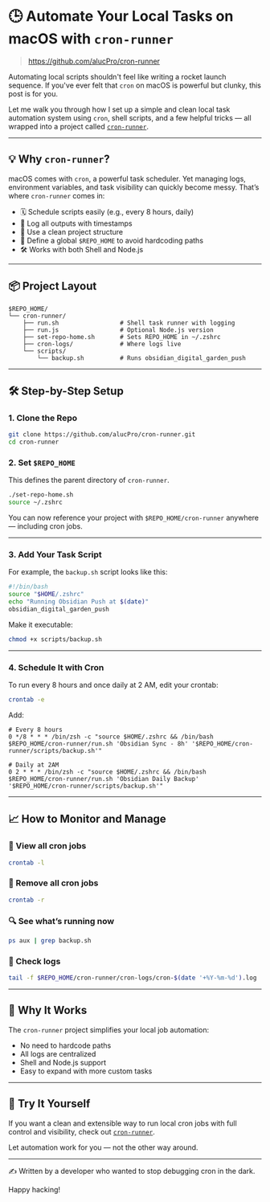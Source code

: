 # 🕒 Automate Your Local Tasks on macOS with `cron-runner`

> https://github.com/alucPro/cron-runner

Automating local scripts shouldn't feel like writing a rocket launch sequence. If you've ever felt that `cron` on macOS is powerful but clunky, this post is for you.

Let me walk you through how I set up a simple and clean local task automation system using `cron`, shell scripts, and a few helpful tricks — all wrapped into a project called [`cron-runner`](https://github.com/alucPro/cron-runner).

---

## 💡 Why `cron-runner`?

macOS comes with `cron`, a powerful task scheduler. Yet managing logs, environment variables, and task visibility can quickly become messy. That’s where `cron-runner` comes in:

- 🗓️ Schedule scripts easily (e.g., every 8 hours, daily)
- 📄 Log all outputs with timestamps
- 📂 Use a clean project structure
- 🧠 Define a global `$REPO_HOME` to avoid hardcoding paths
- 🛠️ Works with both Shell and Node.js

---

## 📦 Project Layout

```
$REPO_HOME/
└── cron-runner/
    ├── run.sh                 # Shell task runner with logging
    ├── run.js                 # Optional Node.js version
    ├── set-repo-home.sh       # Sets REPO_HOME in ~/.zshrc
    ├── cron-logs/             # Where logs live
    └── scripts/
        └── backup.sh          # Runs obsidian_digital_garden_push
```

---

## 🛠 Step-by-Step Setup

### 1. Clone the Repo

```bash
git clone https://github.com/alucPro/cron-runner.git
cd cron-runner
```

### 2. Set `$REPO_HOME`

This defines the parent directory of `cron-runner`.

```bash
./set-repo-home.sh
source ~/.zshrc
```

You can now reference your project with `$REPO_HOME/cron-runner` anywhere — including cron jobs.

---

### 3. Add Your Task Script

For example, the `backup.sh` script looks like this:

```bash
#!/bin/bash
source "$HOME/.zshrc"
echo "Running Obsidian Push at $(date)"
obsidian_digital_garden_push
```

Make it executable:

```bash
chmod +x scripts/backup.sh
```

---

### 4. Schedule It with Cron

To run every 8 hours and once daily at 2 AM, edit your crontab:

```bash
crontab -e
```

Add:

```cron
# Every 8 hours
0 */8 * * * /bin/zsh -c "source $HOME/.zshrc && /bin/bash $REPO_HOME/cron-runner/run.sh 'Obsidian Sync - 8h' '$REPO_HOME/cron-runner/scripts/backup.sh'"

# Daily at 2AM
0 2 * * * /bin/zsh -c "source $HOME/.zshrc && /bin/bash $REPO_HOME/cron-runner/run.sh 'Obsidian Daily Backup' '$REPO_HOME/cron-runner/scripts/backup.sh'"
```

---

## 📈 How to Monitor and Manage

### 🧾 View all cron jobs

```bash
crontab -l
```

### 🛑 Remove all cron jobs

```bash
crontab -r
```

### 🔍 See what’s running now

```bash
ps aux | grep backup.sh
```

### 📜 Check logs

```bash
tail -f $REPO_HOME/cron-runner/cron-logs/cron-$(date '+%Y-%m-%d').log
```

---

## 🚀 Why It Works

The `cron-runner` project simplifies your local job automation:

- No need to hardcode paths
- All logs are centralized
- Shell and Node.js support
- Easy to expand with more custom tasks

---

## 📎 Try It Yourself

If you want a clean and extensible way to run local cron jobs with full control and visibility, check out [`cron-runner`](https://github.com/alucPro/cron-runner).

Let automation work for you — not the other way around.

---

✍️ Written by a developer who wanted to stop debugging cron in the dark.

Happy hacking!
